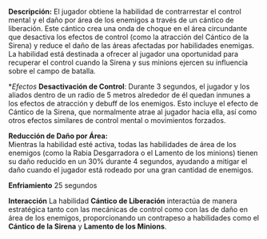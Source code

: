 
**Descripción:** 
El jugador obtiene la habilidad de contrarrestar el control mental y el daño por área de los enemigos a través de un cántico de liberación. Este cántico crea una onda de choque en el área circundante que desactiva los efectos de control (como la atracción del Cántico de la Sirena) y reduce el daño de las áreas afectadas por habilidades enemigas. La habilidad está destinada a ofrecer al jugador una oportunidad para recuperar el control cuando la Sirena y sus minions ejercen su influencia sobre el campo de batalla.  

**Efectos*
**Desactivación de Control**:
Durante 3 segundos, el jugador y los aliados dentro de un radio de 5 metros alrededor de él quedan inmunes a los efectos de atracción y debuff de los enemigos. Esto incluye el efecto de Cántico de la Sirena, que normalmente atrae al jugador hacia ella, así como otros efectos similares de control mental o movimientos forzados.  

**Reducción de Daño por Área:**  
Mientras la habilidad esté activa, todas las habilidades de área de los enemigos (como la Rabia Desgarradora o el Lamento de los minions) tienen su daño reducido en un 30% durante 4 segundos, ayudando a mitigar el daño cuando el jugador está rodeado por una gran cantidad de enemigos.  

**Enfriamiento**
25 segundos


**Interacción** 
La habilidad **Cántico de Liberación** interactúa de manera estratégica tanto con las mecánicas de control como con las de daño en área de los enemigos, proporcionando un contrapeso a habilidades como el **Cántico de la Sirena** y **Lamento de los Minions**.